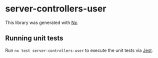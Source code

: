 # server-controllers-user

This library was generated with [Nx](https://nx.dev).

## Running unit tests

Run `nx test server-controllers-user` to execute the unit tests via [Jest](https://jestjs.io).
